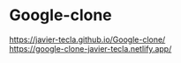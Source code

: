 # Google-clone
https://javier-tecla.github.io/Google-clone/
<br>
https://google-clone-javier-tecla.netlify.app/
